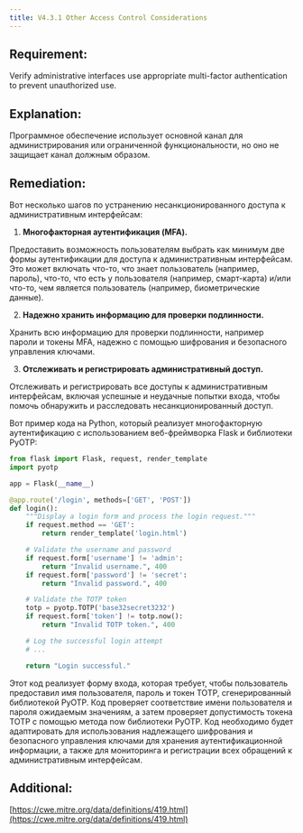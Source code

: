 ```yaml
---
title: V4.3.1 Other Access Control Considerations
---
```




## Requirement:

Verify administrative interfaces use appropriate multi-factor authentication to prevent unauthorized use.

## Explanation:

Программное обеспечение использует основной канал для администрирования или ограниченной функциональности, но оно не защищает канал должным образом.

## Remediation:

Вот несколько шагов по устранению несанкционированного доступа к административным интерфейсам:

1. **Многофакторная аутентификация (MFA).**

Предоставить возможность пользователям выбрать как минимум две формы аутентификации для доступа к административным интерфейсам. Это может включать что-то, что знает пользователь (например, пароль), что-то, что есть у пользователя (например, смарт-карта) и/или что-то, чем является пользователь (например, биометрические данные).

2. **Надежно хранить информацию для проверки подлинности.**

Хранить всю информацию для проверки подлинности, например пароли и токены MFA, надежно с помощью шифрования и безопасного управления ключами.

3. **Отслеживать и регистрировать административный доступ.**

Отслеживать и регистрировать все доступы к административным интерфейсам, включая успешные и неудачные попытки входа, чтобы помочь обнаружить и расследовать несанкционированный доступ.


Вот пример кода на Python, который реализует многофакторную аутентификацию с использованием веб-фреймворка Flask и библиотеки PyOTP:

```python
from flask import Flask, request, render_template
import pyotp

app = Flask(__name__)

@app.route('/login', methods=['GET', 'POST'])
def login():
    """Display a login form and process the login request."""
    if request.method == 'GET':
        return render_template('login.html')

    # Validate the username and password
    if request.form['username'] != 'admin':
        return "Invalid username.", 400
    if request.form['password'] != 'secret':
        return "Invalid password.", 400

    # Validate the TOTP token
    totp = pyotp.TOTP('base32secret3232')
    if request.form['token'] != totp.now():
        return "Invalid TOTP token.", 400

    # Log the successful login attempt
    # ...

    return "Login successful."


```


Этот код реализует форму входа, которая требует, чтобы пользователь предоставил имя пользователя, пароль и токен TOTP, сгенерированный библиотекой PyOTP. Код проверяет соответствие имени пользователя и пароля ожидаемым значениям, а затем проверяет допустимость токена TOTP с помощью метода now библиотеки PyOTP. Код необходимо будет адаптировать для использования надлежащего шифрования и безопасного управления ключами для хранения аутентификационной информации, а также для мониторинга и регистрации всех обращений к административным интерфейсам.




## Additional:

[https://cwe.mitre.org/data/definitions/419.html](https://cwe.mitre.org/data/definitions/419.html)




